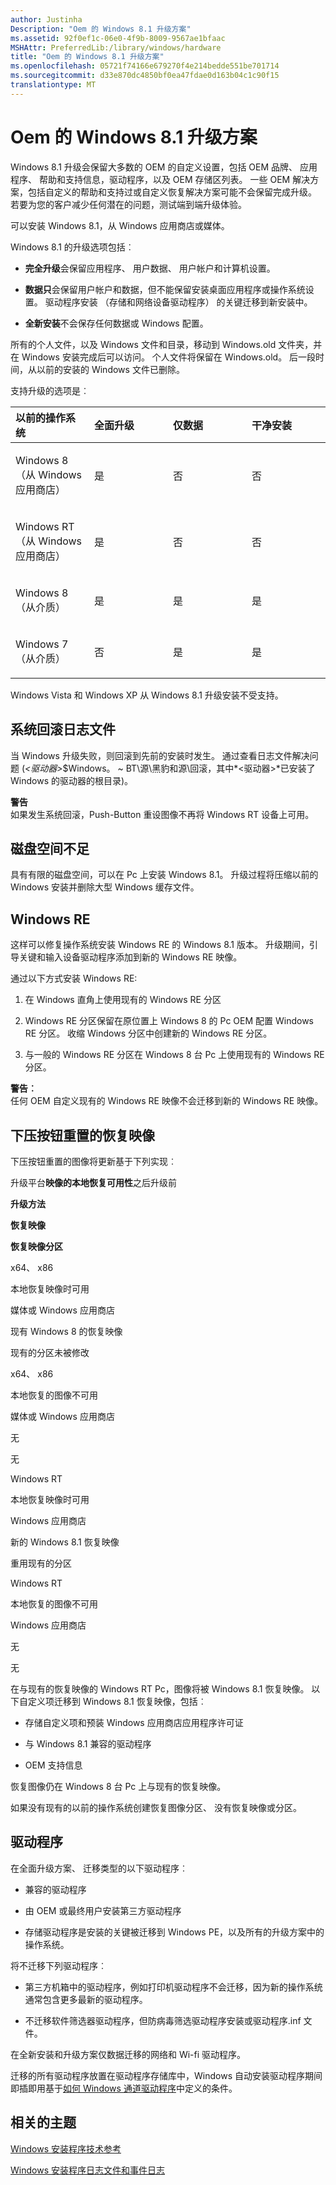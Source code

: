 ```yaml
---
author: Justinha
Description: "Oem 的 Windows 8.1 升级方案"
ms.assetid: 92f0ef1c-06e0-4f9b-8009-9567ae1bfaac
MSHAttr: PreferredLib:/library/windows/hardware
title: "Oem 的 Windows 8.1 升级方案"
ms.openlocfilehash: 05721f74166e679270f4e214bedde551be701714
ms.sourcegitcommit: d33e870dc4850bf0ea47fdae0d163b04c1c90f15
translationtype: MT
---
```

# <a name="windows-81-upgrade-scenarios-for-oems"></a>Oem 的 Windows 8.1 升级方案


Windows 8.1 升级会保留大多数的 OEM 的自定义设置，包括 OEM 品牌、 应用程序、 帮助和支持信息，驱动程序，以及 OEM 存储区列表。 一些 OEM 解决方案，包括自定义的帮助和支持过或自定义恢复解决方案可能不会保留完成升级。 若要为您的客户减少任何潜在的问题，测试端到端升级体验。

可以安装 Windows 8.1，从 Windows 应用商店或媒体。

Windows 8.1 的升级选项包括︰

-   **完全升级**会保留应用程序、 用户数据、 用户帐户和计算机设置。

-   **数据只**会保留用户帐户和数据，但不能保留安装桌面应用程序或操作系统设置。 驱动程序安装 （存储和网络设备驱动程序） 的关键迁移到新安装中。

-   **全新安装**不会保存任何数据或 Windows 配置。

所有的个人文件，以及 Windows 文件和目录，移动到 Windows.old 文件夹，并在 Windows 安装完成后可以访问。 个人文件将保留在 Windows.old。 后一段时间，从以前的安装的 Windows 文件已删除。

支持升级的选项是︰

<table>
<colgroup>
<col width="25%" />
<col width="25%" />
<col width="25%" />
<col width="25%" />
</colgroup>
<thead>
<tr class="header">
<th align="left">以前的操作系统</th>
<th align="left">全面升级</th>
<th align="left">仅数据</th>
<th align="left">干净安装</th>
</tr>
</thead>
<tbody>
<tr class="odd">
<td align="left"><p>Windows 8 （从 Windows 应用商店）</p></td>
<td align="left"><p>是</p></td>
<td align="left"><p>否</p></td>
<td align="left"><p>否</p></td>
</tr>
<tr class="even">
<td align="left"><p>Windows RT （从 Windows 应用商店）</p></td>
<td align="left"><p>是</p></td>
<td align="left"><p>否</p></td>
<td align="left"><p>否</p></td>
</tr>
<tr class="odd">
<td align="left"><p>Windows 8 （从介质）</p></td>
<td align="left"><p>是</p></td>
<td align="left"><p>是</p></td>
<td align="left"><p>是</p></td>
</tr>
<tr class="even">
<td align="left"><p>Windows 7 （从介质）</p></td>
<td align="left"><p>否</p></td>
<td align="left"><p>是</p></td>
<td align="left"><p>是</p></td>
</tr>
</tbody>
</table>

 

Windows Vista 和 Windows XP 从 Windows 8.1 升级安装不受支持。

## <a name="span-idrollbackspanspan-idrollbackspansystem-rollback-log-files"></a><span id="ROLLBACK"></span><span id="rollback"></span>系统回滚日志文件


当 Windows 升级失败，则回滚到先前的安装时发生。 通过查看日志文件解决问题 (*&lt;驱动器&gt;*$Windows。 ~ BT\\源\\黑豹和源\\回滚，其中*&lt;驱动器&gt;*已安装了 Windows 的驱动器的根目录)。

**警告**  
如果发生系统回滚，Push-Button 重设图像不再将 Windows RT 设备上可用。

 

## <a name="span-idlowdiskspanspan-idlowdiskspanlow-disk-space"></a><span id="LOWDISK"></span><span id="lowdisk"></span>磁盘空间不足


具有有限的磁盘空间，可以在 Pc 上安装 Windows 8.1。 升级过程将压缩以前的 Windows 安装并删除大型 Windows 缓存文件。

## <a name="span-idwinrespanspan-idwinrespanspan-idwinrespanwindows-re"></a><span id="WinRE"></span><span id="winre"></span><span id="WINRE"></span>Windows RE


这样可以修复操作系统安装 Windows RE 的 Windows 8.1 版本。 升级期间，引导关键和输入设备驱动程序添加到新的 Windows RE 映像。

通过以下方式安装 Windows RE:

1.  在 Windows 直角上使用现有的 Windows RE 分区

2.  Windows RE 分区保留在原位置上 Windows 8 的 Pc OEM 配置 Windows RE 分区。 收缩 Windows 分区中创建新的 Windows RE 分区。

3.  与一般的 Windows RE 分区在 Windows 8 台 Pc 上使用现有的 Windows RE 分区。

**警告︰**  
任何 OEM 自定义现有的 Windows RE 映像不会迁移到新的 Windows RE 映像。

 

## <a name="span-idrecpbrspanspan-idrecpbrspanrecovery-image-for-push-button-reset"></a><span id="RECPBR"></span><span id="recpbr"></span>下压按钮重置的恢复映像


下压按钮重置的图像将更新基于下列实现︰

升级平台**映像的本地恢复可用性**之后升级前

**升级方法**

**恢复映像**

**恢复映像分区**

x64、 x86

本地恢复映像时可用

媒体或 Windows 应用商店

现有 Windows 8 的恢复映像

现有的分区未被修改

x64、 x86

本地恢复的图像不可用

媒体或 Windows 应用商店

无

无

Windows RT

本地恢复映像时可用

Windows 应用商店

新的 Windows 8.1 恢复映像

重用现有的分区

Windows RT

本地恢复的图像不可用

Windows 应用商店

无

无

 

在与现有的恢复映像的 Windows RT Pc，图像将被 Windows 8.1 恢复映像。 以下自定义项迁移到 Windows 8.1 恢复映像，包括︰

-   存储自定义项和预装 Windows 应用商店应用程序许可证

-   与 Windows 8.1 兼容的驱动程序

-   OEM 支持信息

恢复图像仍在 Windows 8 台 Pc 上与现有的恢复映像。

如果没有现有的以前的操作系统创建恢复图像分区、 没有恢复映像或分区。

## <a name="span-iddriversspanspan-iddriversspandrivers"></a><span id="DRIVERS"></span><span id="drivers"></span>驱动程序


在全面升级方案、 迁移类型的以下驱动程序︰

-   兼容的驱动程序

-   由 OEM 或最终用户安装第三方驱动程序

-   存储驱动程序是安装的关键被迁移到 Windows PE，以及所有的升级方案中的操作系统。

将不迁移下列驱动程序︰

-   第三方机箱中的驱动程序，例如打印机驱动程序不会迁移，因为新的操作系统通常包含更多最新的驱动程序。

-   不迁移软件筛选器驱动程序，但防病毒筛选驱动程序安装或驱动程序.inf 文件。

在全新安装和升级方案仅数据迁移的网络和 Wi-fi 驱动程序。

迁移的所有驱动程序放置在驱动程序存储库中，Windows 自动安装驱动程序期间即插即用基于[如何 Windows 通道驱动程序](http://go.microsoft.com/fwlink/?LinkId=294347)中定义的条件。

## <a name="span-idrelatedtopicsspanrelated-topics"></a><span id="related_topics"></span>相关的主题


[Windows 安装程序技术参考](windows-setup-technical-reference.md)

[Windows 安装程序日志文件和事件日志](windows-setup-log-files-and-event-logs.md)

 

 






